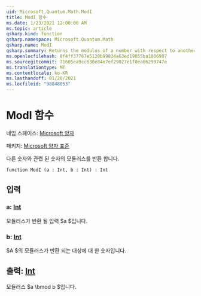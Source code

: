 ```yaml
---
uid: Microsoft.Quantum.Math.ModI
title: ModI 함수
ms.date: 1/23/2021 12:00:00 AM
ms.topic: article
qsharp.kind: function
qsharp.namespace: Microsoft.Quantum.Math
qsharp.name: ModI
qsharp.summary: Returns the modulus of a number with respect to another number.
ms.openlocfilehash: 8f4ff37767e5120b99834a63ed19055ba1806907
ms.sourcegitcommit: 71605ea9cc630e84e7ef29027e1f0ea06299747e
ms.translationtype: MT
ms.contentlocale: ko-KR
ms.lasthandoff: 01/26/2021
ms.locfileid: "98848053"
---
```

# <a name="modi-function"></a>ModI 함수

네임 스페이스: [Microsoft 양자](xref:Microsoft.Quantum.Math)

패키지: [Microsoft 양자 표준](https://nuget.org/packages/Microsoft.Quantum.Standard)


다른 숫자와 관련 된 숫자의 모듈러스를 반환 합니다.

```qsharp
function ModI (a : Int, b : Int) : Int
```


## <a name="input"></a>입력

### <a name="a--int"></a>a: [Int](xref:microsoft.quantum.lang-ref.int)

모듈러스가 반환 될 입력 $a $입니다.


### <a name="b--int"></a>b: [Int](xref:microsoft.quantum.lang-ref.int)

$A $의 모듈러스가 반환 되는 대상에 대 한 숫자입니다.



## <a name="output--int"></a>출력: [Int](xref:microsoft.quantum.lang-ref.int)

모듈러스 $a \bmod b $입니다.